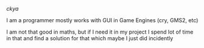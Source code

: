 _ckya_

I am a programmer mostly works with GUI in Game Engines (cry, GMS2, etc)

I am not that good in maths, but if I need it in my project I spend lot of time in that and find a solution for that which maybe I just did incidently
